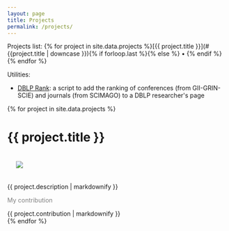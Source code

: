 ```yaml
---
layout: page
title: Projects
permalink: /projects/
---
```


Projects list: 
{% for project in site.data.projects %}[{{ project.title }}](#{{project.title | downcase }}){% if forloop.last %}{% else %} • {% endif %}{% endfor %}

Utilities:

- [DBLP Rank](https://openuserjs.org/scripts/thesave/Rank_DBLP): a script to add the ranking of conferences (from GII-GRIN-SCIE) and journals (from SCIMAGO) to a DBLP researcher's page


{% for project in site.data.projects %}
<h1 id="{{ project.title | downcase }}">{{ project.title }}</h1>
<div class="project hyphenate">
<img class="float-right" src="{{ project.image.url }}" style="margin:20px; width:{{ project.image.width }};">

{{ project.description | markdownify }}

<p style="color:grey;">My contribution</p>
{{ project.contribution | markdownify }}
</div>
{% endfor %}
